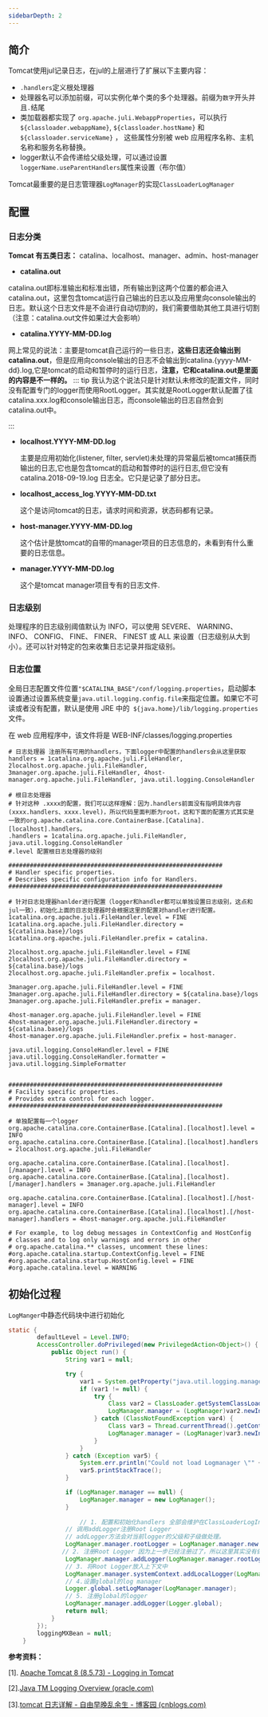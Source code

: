 ```yaml
---
sidebarDepth: 2
---
```


## 简介

Tomcat使用jul记录日志，在jul的上层进行了扩展以下主要内容：

- `.handlers`定义根处理器
- 处理器名可以添加前缀，可以实例化单个类的多个处理器。前缀为`数字`开头并且`.`结尾
- 类加载器都实现了 `org.apache.juli.WebappProperties`，可以执行 `${classloader.webappName}`, `${classloader.hostName}` 和 `${classloader.serviceName}` ， 这些属性分别被 web 应用程序名称、主机名称和服务名称替换。
- logger默认不会传递给父级处理，可以通过设置`loggerName.useParentHandlers`属性来设置（布尔值）

Tomcat最重要的是日志管理器`LogManager`的实现`ClassLoaderLogManager`



## 配置

### 日志分类

**Tomcat 有五类日志：** catalina、localhost、manager、admin、host-manager

- **catalina.out**

​		catalina.out即标准输出和标准出错，所有输出到这两个位置的都会进入catalina.out，这里包含tomcat运行自己输出的日志以及应用里向console输出的日志。默认这个日志文件是不会进行自动切割的，我们需要借助其他工具进行切割（注意：catalina.out文件如果过大会影响）

- **catalina.YYYY-MM-DD.log**

​		网上常见的说法：主要是tomcat自己运行的一些日志，**这些日志还会输出到catalina.out**，但是应用向console输出的日志不会输出到catalina.{yyyy-MM-dd}.log,它是tomcat的启动和暂停时的运行日志，**注意，它和catalina.out是里面的内容是不一样的。**
::: tip
​		我认为这个说法只是针对默认未修改的配置文件，同时没有配置专门的logger而使用RootLogger。其实就是RootLogger默认配置了往catalina.xxx.log和console输出日志，而console输出的日志自然会到catalina.out中。


:::

- **localhost.YYYY-MM-DD.log**

  主要是应用初始化(listener, filter, servlet)未处理的异常最后被tomcat捕获而输出的日志,它也是包含tomcat的启动和暂停时的运行日志,但它没有catalina.2018-09-19.log 日志全。它只是记录了部分日志。

- **localhost_access_log**.**YYYY-MM-DD.txt**

  这个是访问tomcat的日志，请求时间和资源，状态码都有记录。

- **host-manager.YYYY-MM-DD.log**

  这个估计是放tomcat的自带的manager项目的日志信息的，未看到有什么重要的日志信息。

- **manager.YYYY-MM-DD.log**

	这个是tomcat manager项目专有的日志文件.

### 日志级别

处理程序的日志级别阈值默认为 INFO，可以使用 SEVERE、 WARNING、 INFO、 CONFIG、 FINE、 FINER、 FINEST 或 ALL 来设置（日志级别从大到小）。还可以针对特定的包来收集日志记录并指定级别。

### 日志位置

全局日志配置文件位置`"$CATALINA_BASE"/conf/logging.properties`，启动脚本设置通过设置系统变量`java.util.logging.config.file`来指定位置。如果它不可读或者没有配置，默认是使用 JRE 中的` ${java.home}/lib/logging.properties` 文件。

在 web 应用程序中，该文件将是 WEB-INF/classes/logging.properties

```shell
# 日志处理器 注册所有可用的handlers，下面logger中配置的handlers会从这里获取
handlers = 1catalina.org.apache.juli.FileHandler, 2localhost.org.apache.juli.FileHandler, 3manager.org.apache.juli.FileHandler, 4host-manager.org.apache.juli.FileHandler, java.util.logging.ConsoleHandler

# 根日志处理器  
# 针对这种 .xxxx的配置，我们可以这样理解：因为.handlers前面没有指明具体内容(xxxx.handlers、xxxx.level)，所以代码里面判断为root，这和下面的配置方式其实是一致的org.apache.catalina.core.ContainerBase.[Catalina].[localhost].handlers。
.handlers = 1catalina.org.apache.juli.FileHandler, java.util.logging.ConsoleHandler
#.level 配置根日志处理器的级别

############################################################
# Handler specific properties.
# Describes specific configuration info for Handlers.
############################################################

# 针对日志处理器hanlder进行配置（logger和handler都可以单独设置日志级别，这点和jul一致），初始化上面的日志处理器时会根据这里的配置对handler进行配置。
1catalina.org.apache.juli.FileHandler.level = FINE
1catalina.org.apache.juli.FileHandler.directory = ${catalina.base}/logs
1catalina.org.apache.juli.FileHandler.prefix = catalina.

2localhost.org.apache.juli.FileHandler.level = FINE
2localhost.org.apache.juli.FileHandler.directory = ${catalina.base}/logs
2localhost.org.apache.juli.FileHandler.prefix = localhost.

3manager.org.apache.juli.FileHandler.level = FINE
3manager.org.apache.juli.FileHandler.directory = ${catalina.base}/logs
3manager.org.apache.juli.FileHandler.prefix = manager.

4host-manager.org.apache.juli.FileHandler.level = FINE
4host-manager.org.apache.juli.FileHandler.directory = ${catalina.base}/logs
4host-manager.org.apache.juli.FileHandler.prefix = host-manager.

java.util.logging.ConsoleHandler.level = FINE
java.util.logging.ConsoleHandler.formatter = java.util.logging.SimpleFormatter


############################################################
# Facility specific properties.
# Provides extra control for each logger.
############################################################

# 单独配置每一个logger
org.apache.catalina.core.ContainerBase.[Catalina].[localhost].level = INFO
org.apache.catalina.core.ContainerBase.[Catalina].[localhost].handlers = 2localhost.org.apache.juli.FileHandler

org.apache.catalina.core.ContainerBase.[Catalina].[localhost].[/manager].level = INFO
org.apache.catalina.core.ContainerBase.[Catalina].[localhost].[/manager].handlers = 3manager.org.apache.juli.FileHandler

org.apache.catalina.core.ContainerBase.[Catalina].[localhost].[/host-manager].level = INFO
org.apache.catalina.core.ContainerBase.[Catalina].[localhost].[/host-manager].handlers = 4host-manager.org.apache.juli.FileHandler

# For example, to log debug messages in ContextConfig and HostConfig
# classes and to log only warnings and errors in other
# org.apache.catalina.** classes, uncomment these lines:
#org.apache.catalina.startup.ContextConfig.level = FINE
#org.apache.catalina.startup.HostConfig.level = FINE
#org.apache.catalina.level = WARNING
```

## 初始化过程

`LogManger`中静态代码块中进行初始化

```java
static {
        defaultLevel = Level.INFO;
        AccessController.doPrivileged(new PrivilegedAction<Object>() {
            public Object run() {
                String var1 = null;

                try {
                    var1 = System.getProperty("java.util.logging.manager");
                    if (var1 != null) {
                        try {
                            Class var2 = ClassLoader.getSystemClassLoader().loadClass(var1);
                            LogManager.manager = (LogManager)var2.newInstance();
                        } catch (ClassNotFoundException var4) {
                            Class var3 = Thread.currentThread().getContextClassLoader().loadClass(var1);
                            LogManager.manager = (LogManager)var3.newInstance();
                        }
                    }
                } catch (Exception var5) {
                    System.err.println("Could not load Logmanager \"" + var1 + "\"");
                    var5.printStackTrace();
                }

                if (LogManager.manager == null) {
                    LogManager.manager = new LogManager();
                }
								
             		// 1. 配置和初始化handlers 全部会维护在ClassLoaderLogInfo#handlers下面addLogger给logger设置handlers时会从这个集合中获取
              	// 调用addLogger注册Root Logger
                // addLogger方法会对当前logger的父级和子级做处理。
                LogManager.manager.rootLogger = LogManager.manager.new RootLogger();
               // 2. 注册Root Logger 因为上一步已经注册过了，所以这里其实没有做什么事情，会很快跳出方法。 
                LogManager.manager.addLogger(LogManager.manager.rootLogger);
              	// 3. 将Root Logger放入上下文中
                LogManager.manager.systemContext.addLocalLogger(LogManager.manager.rootLogger);
              	// 4.设置global的log manager
                Logger.global.setLogManager(LogManager.manager);
              	// 5. 注册global的logger
                LogManager.manager.addLogger(Logger.global);
                return null;
            }
        });
        loggingMXBean = null;
    }
```


 **参考资料：**

[1]. [Apache Tomcat 8 (8.5.73) - Logging in Tomcat](https://tomcat.apache.org/tomcat-8.5-doc/logging.html)

[2].[Java TM Logging Overview (oracle.com)](https://docs.oracle.com/javase/7/docs/technotes/guides/logging/overview.html)

[3].[tomcat 日志详解 - 自由早晚乱余生 - 博客园 (cnblogs.com)](https://www.cnblogs.com/operationhome/p/9680040.html)

